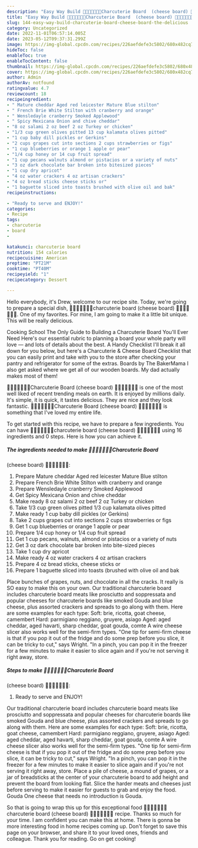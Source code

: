 ```yaml
---
description: "Easy Way Build 🧀🥓🍇🍪🍊🌰🍹Charcuterie Board  (cheese board) 🧀🥓🍇🍪🍊🌰🍹 the Delicious"
title: "Easy Way Build 🧀🥓🍇🍪🍊🌰🍹Charcuterie Board  (cheese board) 🧀🥓🍇🍪🍊🌰🍹 the Delicious"
slug: 144-easy-way-build-charcuterie-board-cheese-board-the-delicious
category: Uncategorized
date: 2022-11-01T06:57:14.005Z
date: 2023-05-12T09:37:31.299Z
image: https://img-global.cpcdn.com/recipes/226aefdefe3c5802/680x482cq70/charcuterie-board-cheese-board-recipe-main-photo.jpg
hideToc: false
enableToc: true
enableTocContent: false
thumbnail: https://img-global.cpcdn.com/recipes/226aefdefe3c5802/680x482cq70/charcuterie-board-cheese-board-recipe-main-photo.jpg
cover: https://img-global.cpcdn.com/recipes/226aefdefe3c5802/680x482cq70/charcuterie-board-cheese-board-recipe-main-photo.jpg
author: Admin
authorAv: notfound
ratingvalue: 4.7
reviewcount: 18
recipeingredient:
- " Mature cheddar Aged red leicester Mature Blue stilton"
- " French Brie White Stilton with cranberry and orange"
- " Wensledayle cranberry Smoked Applewood"
- " Spicy Mexicana Onion and chive cheddar"
- "8 oz salami 2 oz beef 2 oz Turkey or chicken"
- "1/3 cup green olives pitted 13 cup kalamata olives pitted"
- "1 cup baby dill pickles or Gerkins"
- "2 cups grapes cut into sections 2 cups strawberries or figs"
- "1 cup blueberries or orange 1 apple or pear"
- "1/4 cup honey or 14 cup fruit spread"
- "1 cup pecans walnuts almond or pistacios or a variety of nuts"
- "3 oz dark chocolate bar broken into bitesized pieces"
- "1 cup dry apricot"
- "4 oz water crackers 4 oz artisan crackers"
- "4 oz bread sticks cheese sticks or"
- "1 baguette sliced into toasts brushed with olive oil and bak"
recipeinstructions:

- "Ready to serve and ENJOY!"
categories:
- Recipe
tags:
- charcuterie
- board
- 

katakunci: charcuterie board  
nutrition: 154 calories
recipecuisine: American
preptime: "PT21M"
cooktime: "PT40M"
recipeyield: "1"
recipecategory: Dessert

---
```



Hello everybody, it's Drew, welcome to our recipe site. Today, we're going to prepare a special dish, 🧀🥓🍇🍪🍊🌰🍹charcuterie board 
(cheese board)
🧀🥓🍇🍪🍊🌰🍹. One of my favorites. For mine, I am going to make it a little bit unique. This will be really delicious.

Cooking School The Only Guide to Building a Charcuterie Board You&#39;ll Ever Need Here&#39;s our essential rubric to planning a board your whole party will love — and lots of details about the best. A Handy Checklist I&#39;ll break it all down for you below, but here&#39;s a Charcuterie &amp; Cheese Board Checklist that you can easily print and take with you to the store after checking your pantry and refrigerator for some of the extras. Boards by The BakerMama I also get asked where we get all of our wooden boards. My dad actually makes most of them!

🧀🥓🍇🍪🍊🌰🍹Charcuterie Board 
(cheese board)
🧀🥓🍇🍪🍊🌰🍹 is one of the most well liked of recent trending meals on earth. It is enjoyed by millions daily. It's simple, it is quick, it tastes delicious. They are nice and they look fantastic. 🧀🥓🍇🍪🍊🌰🍹Charcuterie Board 
(cheese board)
🧀🥓🍇🍪🍊🌰🍹 is something that I've loved my entire life.


To get started with this recipe, we have to prepare a few ingredients. You can have 🧀🥓🍇🍪🍊🌰🍹charcuterie board 
(cheese board)
🧀🥓🍇🍪🍊🌰🍹 using 16 ingredients and 0 steps. Here is how you can achieve it.

<!--inarticleads1-->

##### The ingredients needed to make 🧀🥓🍇🍪🍊🌰🍹Charcuterie Board 
(cheese board)
🧀🥓🍇🍪🍊🌰🍹:

1. Prepare  Mature cheddar Aged red leicester Mature Blue stilton
1. Prepare  French Brie White Stilton with cranberry and orange
1. Prepare  Wensledayle cranberry Smoked Applewood
1. Get  Spicy Mexicana Onion and chive cheddar
1. Make ready 8 oz salami 2 oz beef 2 oz Turkey or chicken
1. Take 1/3 cup green olives pitted 1/3 cup kalamata olives pitted
1. Make ready 1 cup baby dill pickles (or Gerkins)
1. Take 2 cups grapes cut into sections 2 cups strawberries or figs
1. Get 1 cup blueberries or orange 1 apple or pear
1. Prepare 1/4 cup honey or 1/4 cup fruit spread
1. Get 1 cup pecans, walnuts, almond or pistacios or a variety of nuts
1. Get 3 oz dark chocolate bar broken into bite-sized pieces
1. Take 1 cup dry apricot
1. Make ready 4 oz water crackers 4 oz artisan crackers
1. Prepare 4 oz bread sticks, cheese sticks or
1. Prepare 1 baguette sliced into toasts (brushed with olive oil and bak


Place bunches of grapes, nuts, and chocolate in all the cracks. It really is SO easy to make this on your own. Our traditional charcuterie board includes charcuterie board meats like prosciutto and soppressata and popular cheeses for charcuterie boards like smoked Gouda and blue cheese, plus assorted crackers and spreads to go along with them. Here are some examples for each type: Soft: brie, ricotta, goat cheese, camembert Hard: parmigiano reggiano, gruyere, asiago Aged: aged cheddar, aged havarti, sharp cheddar, goat gouda, comte A wire cheese slicer also works well for the semi-firm types. &#34;One tip for semi-firm cheese is that if you pop it out of the fridge and do some prep before you slice, it can be tricky to cut,&#34; says Wright. &#34;In a pinch, you can pop it in the freezer for a few minutes to make it easier to slice again and if you&#39;re not serving it right away, store. 

<!--inarticleads2-->

##### Steps to make 🧀🥓🍇🍪🍊🌰🍹Charcuterie Board 
(cheese board)
🧀🥓🍇🍪🍊🌰🍹:


1. Ready to serve and ENJOY!

Our traditional charcuterie board includes charcuterie board meats like prosciutto and soppressata and popular cheeses for charcuterie boards like smoked Gouda and blue cheese, plus assorted crackers and spreads to go along with them. Here are some examples for each type: Soft: brie, ricotta, goat cheese, camembert Hard: parmigiano reggiano, gruyere, asiago Aged: aged cheddar, aged havarti, sharp cheddar, goat gouda, comte A wire cheese slicer also works well for the semi-firm types. &#34;One tip for semi-firm cheese is that if you pop it out of the fridge and do some prep before you slice, it can be tricky to cut,&#34; says Wright. &#34;In a pinch, you can pop it in the freezer for a few minutes to make it easier to slice again and if you&#39;re not serving it right away, store. Place a pile of cheese, a mound of grapes, or a jar of breadsticks at the center of your charcuterie board to add height and prevent the board from looking flat. Slice the harder meats and cheeses just before serving to make it easier for guests to grab and enjoy the food. Gouda One cheese that needs no introduction is Gouda. 

So that is going to wrap this up for this exceptional food 🧀🥓🍇🍪🍊🌰🍹charcuterie board 
(cheese board)
🧀🥓🍇🍪🍊🌰🍹 recipe. Thanks so much for your time. I am confident you can make this at home. There is gonna be more interesting food in home recipes coming up. Don't forget to save this page on your browser, and share it to your loved ones, friends and colleague. Thank you for reading. Go on get cooking!
